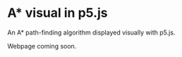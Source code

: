 # A* visual in p5.js
An A* path-finding algorithm displayed visually with p5.js.

Webpage coming soon.
